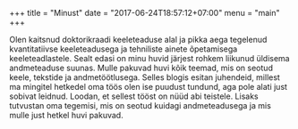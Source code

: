 +++
title = "Minust"
date = "2017-06-24T18:57:12+07:00"
menu = "main"
+++

Olen kaitsnud doktorikraadi keeleteaduse alal ja pikka aega tegelenud kvantitatiivse keeleteadusega ja tehniliste ainete õpetamisega keeleteadlastele. Sealt edasi on minu huvid järjest rohkem liikunud üldisema andmeteaduse suunas. Mulle pakuvad huvi kõik teemad, mis on seotud keele, tekstide ja andmetöötlusega. Selles blogis esitan juhendeid, millest ma mingitel hetkedel oma töös olen ise puudust tundund, aga pole alati just sobivat leidnud. Loodan, et sellest tööst on nüüd abi teistele. Lisaks tutvustan oma tegemisi, mis on seotud kuidagi andmeteadusega ja mis mulle just hetkel huvi pakuvad.
